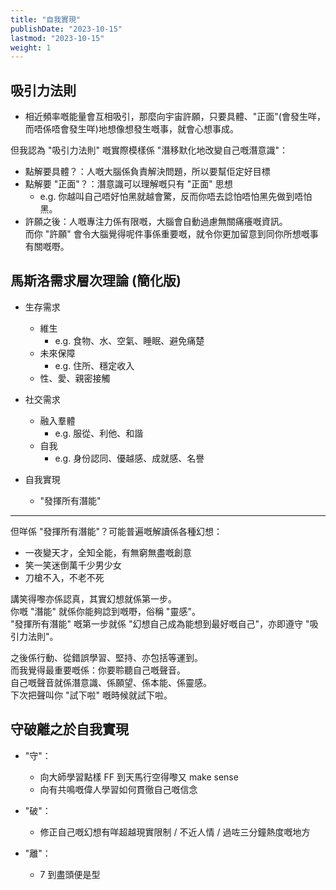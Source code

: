 ```yaml
---
title: "自我實現"
publishDate: "2023-10-15"
lastmod: "2023-10-15"
weight: 1
---
```


## 吸引力法則

- 相近頻率嘅能量會互相吸引，那麼向宇宙許願，只要具體、"正面"(會發生咩，而唔係唔會發生咩)地想像想發生嘅事，就會心想事成。

但我認為 "吸引力法則" 嘅實際模樣係 "潛移默化地改變自己嘅潛意識"：

- 點解要具體？：人嘅大腦係負責解決問題，所以要幫佢定好目標
- 點解要 "正面"？：潛意識可以理解嘅只有 "正面" 思想
  - e.g. 你越叫自己唔好怕黑就越會驚，反而你唔去諗怕唔怕黑先做到唔怕黑。
- 許願之後：人嘅專注力係有限嘅，大腦會自動過慮無關痛癢嘅資訊。<br/>
  而你 "許願" 會令大腦覺得呢件事係重要嘅，就令你更加留意到同你所想嘅事有關嘅嘢。<br/>

## 馬斯洛需求層次理論 (簡化版)

- 生存需求

  - 維生
    - e.g. 食物、水、空氣、睡眠、避免痛楚
  - 未來保障
    - e.g. 住所、穩定收入
  - 性、愛、親密接觸

- 社交需求

  - 融入羣體
    - e.g. 服從、利他、和諧
  - 自我
    - e.g. 身份認同、優越感、成就感、名譽

- 自我實現

  - "發揮所有潛能"

---

但咩係 "發揮所有潛能"？可能普遍嘅解讀係各種幻想：

- 一夜變天才，全知全能，有無窮無盡嘅創意
- 笑一笑迷倒萬千少男少女
- 刀槍不入，不老不死

講笑得嚟亦係認真，其實幻想就係第一步。<br/>
你嘅 "潛能" 就係你能夠諗到嘅嘢，俗稱 "靈感"。<br/>
"發揮所有潛能" 嘅第一步就係 "幻想自己成為能想到最好嘅自己"，亦即遵守 "吸引力法則"。<br/>

之後係行動、從錯誤學習、堅持、亦包括等運到。<br/>
而我覺得最重要嘅係：你要聆聽自己嘅聲音。<br/>
自己嘅聲音就係潛意識、係願望、係本能、係靈感。<br/>
下次把聲叫你 "試下啦" 嘅時候就試下啦。<br/>

## 守破離之於自我實現

- "守"：

  - 向大師學習點樣 FF 到天馬行空得嚟又 make sense
  - 向有共鳴嘅偉人學習如何貫徹自己嘅信念

- "破"：

  - 修正自己嘅幻想有咩超越現實限制 / 不近人情 / 過咗三分鐘熱度嘅地方

- "離"：

  - 7 到盡頭便是型
